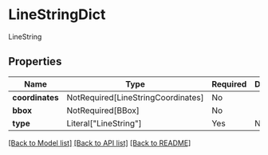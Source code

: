 # LineStringDict

LineString

## Properties
| Name | Type | Required | Description |
| ------------ | ------------- | ------------- | ------------- |
**coordinates** | NotRequired[LineStringCoordinates] | No |  |
**bbox** | NotRequired[BBox] | No |  |
**type** | Literal["LineString"] | Yes | None |


[[Back to Model list]](../../README.md#models-v1-link) [[Back to API list]](../../README.md#documentation-for-api-endpoints) [[Back to README]](../../README.md)

